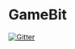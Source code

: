# GameBit

[![Gitter](https://badges.gitter.im/GameBitTeam/community.svg)](https://gitter.im/GameBitTeam/community?utm_source=badge&utm_medium=badge&utm_campaign=pr-badge&utm_content=badge)